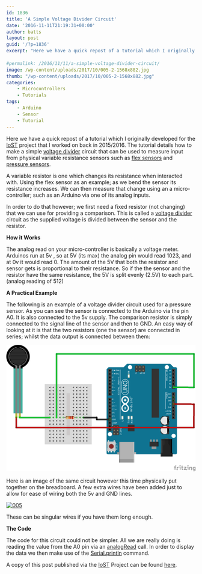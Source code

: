 ```yaml
---
id: 1836
title: 'A Simple Voltage Divider Circuit'
date: '2016-11-11T21:19:31+00:00'
author: batts
layout: post
guid: '/?p=1836'
excerpt: "Here we have a quick repost of a tutorial which I originally developed for the IoST project that I worked on back in 2015/2016. The tutorial details how to make a simple voltage divider"

#permalink: /2016/11/11/a-simple-voltage-divider-circuit/
image: /wp-content/uploads/2017/10/005-2-1568x882.jpg
thumb: "/wp-content/uploads/2017/10/005-2-1568x882.jpg"
categories:
    - Microcontrollers
    - Tutorials
tags:
    - Arduino
    - Sensor
    - Tutorial
---
```


Here we have a quick repost of a tutorial which I originally developed for the [IoST](http://aninternetofsoftthings.com) project that I worked on back in 2015/2016. The tutorial details how to make a simple [voltage divider](https://en.wikipedia.org/wiki/Voltage_divider) circuit that can be used to measure input from physical variable resistance sensors such as [flex sensors](https://www.sparkfun.com/products/10264) and [pressure sensors](https://www.sparkfun.com/products/9375).

A variable resistor is one which changes its resistance when interacted with. Using the flex sensor as an example; as we bend the sensor its resistance increases. We can then measure that change using an a micro-controller; such as an Arduino via one of its analog inputs.

In order to do that however; we first need a fixed resistor (not changing) that we can use for providing a comparison. This is called a [voltage divider](http://en.wikipedia.org/wiki/Voltage_divider) circuit as the supplied voltage is divided between the sensor and the resistor.

**How it Works**

The analog read on your micro-controller is basically a voltage meter. Arduinos run at 5v , so at 5V (its max) the analog pin would read 1023, and at 0v it would read 0. The amount of the 5V that both the resistor and sensor gets is proportional to their resistance. So if the the sensor and the resistor have the same resistance, the 5V is split evenly (2.5V) to each part. (analog reading of 512)

**A Practical Example**

The following is an example of a voltage divider circuit used for a pressure sensor. As you can see the sensor is connected to the Arduino via the pin A0. It is also connected to the 5v supply. The comparison resistor is simply connected to the signal line of the sensor and then to GND. An easy way of looking at it is that the two resistors (one the sensor) are connected in series; whilst the data output is connected between them:

[![Simple Voltage Divider_bb](/wp-content/uploads/2017/10/Simple-Voltage-Divider_bb-1.png)](/wp-content/uploads/2017/10/Simple-Voltage-Divider_bb-1.png)

Here is an image of the same circuit however this time physically put together on the breadboard. A few extra wires have been added just to allow for ease of wiring both the 5v and GND lines.

[![005](/wp-content/uploads/2017/10/005-2.jpg)](/wp-content/uploads/2017/10/005-2.jpg)

These can be singular wires if you have them long enough.

**The Code**

The code for this circuit could not be simpler. All we are really doing is reading the value from the A0 pin via an [analogRead](https://www.arduino.cc/en/Reference/AnalogRead) call. In order to display the data we then make use of the [Serial.println](https://www.arduino.cc/en/Serial/Println) command.

A copy of this post published via the [IoST](http://aninternetofsoftthings.com) Project can be found [here](http://aninternetofsoftthings.com/blog/a-simple-voltage-divider-circuit/).